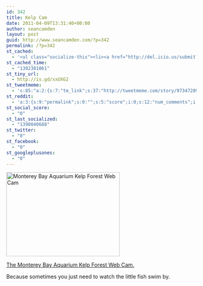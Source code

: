 ```yaml
---
id: 342
title: Kelp Cam
date: 2011-04-09T13:31:40+00:00
author: seancamden
layout: post
guid: http://www.seancamden.com/?p=342
permalink: /?p=342
st_cached:
  - '<ul class="socialize-this"><li><a href="http://del.icio.us/submit?url=http%3A%2F%2Fwww.seancamden.com%2F%3Fp%3D342&title=Kelp+Cam" target="_blank"><img src="http://www.seancamden.com/wp-content/plugins/socialize-this/widgets/alteredicons/del.png" width="48px" height="48px" alt="Delicious" title="Delicious" /></a></li><li><a href="http://www.facebook.com/sharer.php?u=http%3A%2F%2Fwww.seancamden.com%2F%3Fp%3D342&t=Kelp+Cam" target="_blank"><img src="http://www.seancamden.com/wp-content/plugins/socialize-this/widgets/alteredicons/facebook.png" width="48px" height="48px" alt="Facebook" title="Facebook" /></a></li><li><a href="http://digg.com/submit?phase=2&url=http%3A%2F%2Fwww.seancamden.com%2F%3Fp%3D342" target="_blank"><img src="http://www.seancamden.com/wp-content/plugins/socialize-this/widgets/alteredicons/digg.png" width="48px" height="48px" alt="Digg" title="Digg" /></a></li><li><a href="http://www.reddit.com/submit?url=http%3A%2F%2Fwww.seancamden.com%2F%3Fp%3D342&title=Kelp+Cam" target="_blank"><img src="http://www.seancamden.com/wp-content/plugins/socialize-this/widgets/alteredicons/reddit.png" width="48px" height="48px" alt="Reddit" title="Reddit" /></a></li><li><a href="http://www.stumbleupon.com/submit?url=http%3A%2F%2Fwww.seancamden.com%2F%3Fp%3D342&title=Kelp+Cam" target="_blank"><img src="http://www.seancamden.com/wp-content/plugins/socialize-this/widgets/alteredicons/stumble.png" width="48px" height="48px" alt="StumbleUpon" title="StumbleUpon" /></a></li><li><a href="http://twitter.com/home?status=Currently Reading http%3A%2F%2Fwww.seancamden.com%2F%3Fp%3D342"  target="_blank"><img src="http://www.seancamden.com/wp-content/plugins/socialize-this/widgets/alteredicons/twitter.png" width="48px" height="48px" alt="Twitter" title="Twitter" /></a></li></ul>'
st_cached_time:
  - "1302381061"
st_tiny_url:
  - http://is.gd/xxUXG2
st_tweetmeme:
  - 's:85:"a:2:{s:7:"tm_link";s:37:"http://tweetmeme.com/story/9734720904";s:9:"url_count";i:0;}";'
st_reddit:
  - 'a:3:{s:9:"permalink";s:0:"";s:5:"score";i:0;s:12:"num_comments";i:0;}'
st_social_score:
  - "0"
st_last_socialized:
  - "1390040688"
st_twitter:
  - "0"
st_facebook:
  - "0"
st_googleplusones:
  - "0"
---
```

[<img src="http://www.seancamden.com/wp-content/uploads/2011/04/Screen-shot-2011-04-09-at-1.29.21-PM.png" alt="Monterey Bay Aquarium Kelp Forest Web Cam" title="Monterey Bay Aquarium Kelp Forest Web Cam" width="300" height="222" class="alignnone size-full wp-image-343" />](http://www.montereybayaquarium.org/efc/efc_kelp/kelp_cam.aspx)

[The Monterey Bay Aquarium Kelp Forest Web Cam.](http://www.montereybayaquarium.org/efc/efc_kelp/kelp_cam.aspx)
  
Because sometimes you just need to watch the little fish swim by.